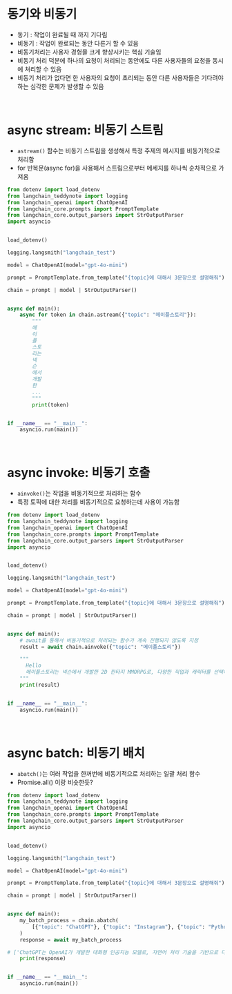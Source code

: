 # 동기와 비동기
- 동기 : 작업이 완료될 때 까지 기다림
- 비동기 : 작업이 완료되는 동안 다른거 할 수 있음
- 비동기처리는 사용자 경헝믈 크게 향상시키는 핵심 기술임
- 비동기 처리 덕분에 하나의 요청이 처리되는 동안에도 다른 사용자들의 요청을 동시에 처리할 수 있음
- 비동기 처리가 없다면 한 사용자의 요청이 초리되는 동안 다른 사용자들은 기다려야 하는 심각한 문제가 발생할 수 있음

<br>

# async stream: 비동기 스트림
- `astream()` 함수는 비동기 스트림을 생성해서 특정 주제의 메시지를 비동기적으로 처리함
- for 반복문(async for)을 사용해서 스트림으로부터 메세지를 하나씩 순차적으로 가져옴
```python
from dotenv import load_dotenv
from langchain_teddynote import logging
from langchain_openai import ChatOpenAI
from langchain_core.prompts import PromptTemplate
from langchain_core.output_parsers import StrOutputParser
import asyncio


load_dotenv()

logging.langsmith("langchain_test")

model = ChatOpenAI(model="gpt-4o-mini")

prompt = PromptTemplate.from_template("{topic}에 대해서 3문장으로 설명해줘")

chain = prompt | model | StrOutputParser()


async def main():
    async for token in chain.astream({"topic": "메이플스토리"}):
        """
        메
        이
        플
        스토
        리는
        넥
        슨
        에서
        개발
        한
        ...
        """
        print(token)


if __name__ == "__main__":
    asyncio.run(main())
```

<br>

# async invoke: 비동기 호출
- `ainvoke()`는 작업을 비동기적으로 처리하는 함수
- 특정 토픽에 대한 처리를 비동기적으로 요청하는데 사용이 가능함

```python
from dotenv import load_dotenv
from langchain_teddynote import logging
from langchain_openai import ChatOpenAI
from langchain_core.prompts import PromptTemplate
from langchain_core.output_parsers import StrOutputParser
import asyncio


load_dotenv()

logging.langsmith("langchain_test")

model = ChatOpenAI(model="gpt-4o-mini")

prompt = PromptTemplate.from_template("{topic}에 대해서 3문장으로 설명해줘")

chain = prompt | model | StrOutputParser()


async def main():
    # await를 통해서 비동기적으로 처리되는 함수가 계속 진행되지 않도록 지정
    result = await chain.ainvoke({"topic": "메이플스토리"})

    """
      Hello
      메이플스토리는 넥슨에서 개발한 2D 판타지 MMORPG로, 다양한 직업과 캐릭터를 선택해 모험을 즐길 수 있습니다. 플레이어는 몬스터를 사냥하고 퀘스트를 완료하며 경험치를 쌓아 캐릭터를 성장시키고, 친구들과 협력하여 보스를 처치하거나 파티 던전을 탐험할 수 있습니다. 게임은 귀여운 그래픽과 다양한 이벤트, 업데이트로 많은 유저들에게 사랑받고 있습니다.
    """
    print(result)


if __name__ == "__main__":
    asyncio.run(main())
```

<br>

# async batch: 비동기 배치
- `abatch()`는 여러 작업을 한꺼번에 비동기적으로 처리하는 일괄 처리 함수
- Promise.all() 이랑 비슷한듯?
```python
from dotenv import load_dotenv
from langchain_teddynote import logging
from langchain_openai import ChatOpenAI
from langchain_core.prompts import PromptTemplate
from langchain_core.output_parsers import StrOutputParser
import asyncio


load_dotenv()

logging.langsmith("langchain_test")

model = ChatOpenAI(model="gpt-4o-mini")

prompt = PromptTemplate.from_template("{topic}에 대해서 3문장으로 설명해줘")

chain = prompt | model | StrOutputParser()


async def main():
    my_batch_process = chain.abatch(
        [{"topic": "ChatGPT"}, {"topic": "Instagram"}, {"topic": "Python"}],
    )
    response = await my_batch_process

# ['ChatGPT는 OpenAI가 개발한 대화형 인공지능 모델로, 자연어 처리 기술을 기반으로 다양한 질문에 답변하고 대화를 나눌 수 있습니다. 사용자의 입력을 이해하고 그에 맞춰 유연하게 반응하여 유용한 정보를 제공하며, 창의적인 글쓰기와 문제 해결에도 도움을 줍니다. 이 모델은 기계 학습 알고리즘을 통해 지속적으로 발전하고 있으며, 여러 분야에서 유용하게 활용되고 있습니다.', '인스타그램은 사용자들이 사진과 동영상을 공유하고 소통할 수 있는 소셜 미디어 플랫폼입니다. 다양한 필터와 편집 도구를 제공하여 사용자들이 창의적으로 콘텐츠를 제작할 수 있게 합니다. 또한, 친구 및 팔로워와의 소통, 인기 있는 해시태그를 통한 발견 기능 등이 특징입니다.', 'Python은 간결하고 읽기 쉬운 문법을 가진 고급 프로그래밍 언어로, 다양한 분야에서 널리 사용됩니다. 강력한 라이브러리와 프레임워크 덕분에 데이터 분석, 웹 개발, 인공지능 등 여러 애플리케이션에 적합합니다. 또한, 활발한 커뮤니티와 풍부한 자료를 통해 배우기 쉽고, 문제가 발생했을 때 도움을 받을 수 있는 환경이 잘 조성되어 있습니다.']
    print(response)


if __name__ == "__main__":
    asyncio.run(main())
```